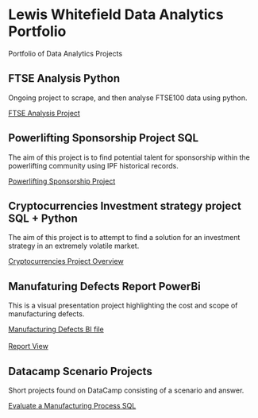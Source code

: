 # Lewis Whitefield Data Analytics Portfolio
Portfolio of Data Analytics Projects

## FTSE Analysis Python
Ongoing project to scrape, and then analyse FTSE100 data using python.<br>

[FTSE Analysis Project](https://github.com/LWhiteF/LewisPortfolio/blob/5c6dfc56db997bfa61d563e0ef616c0039ec25a6/FTSE%20analysis/README.md)

## Powerlifting Sponsorship Project SQL
The aim of this project is to find potential talent for sponsorship within the powerlifting community using IPF historical records.<br>

[Powerlifting Sponsorship Project](https://github.com/LWhiteF/LewisPortfolio/blob/7909d2df901a1720bec341284b7b941e8b2c5d52/Powerlifting%20Sponsorships/README.md)

## Cryptocurrencies Investment strategy project SQL + Python
The aim of this project is to attempt to find a solution for an investment strategy in an extremely volatile market.<br>

[Cryptocurrencies Project Overview](https://github.com/LWhiteF/LewisPortfolio/blob/491d5e2d8b6d7d652cf2a55a44975f1f15bfcfb0/Crypto%20project/README.md)

## Manufaturing Defects Report PowerBi
This is a visual presentation project highlighting the cost and scope of manufacturing defects.<br>

[Manufacturing Defects BI file](https://github.com/LWhiteF/LewisPortfolio/blob/9883c8ee522b50cecec560b95856f7de4d19c87b/Manufacturing%20Project/defects.pbix)<br>
<br>
[Report View](https://github.com/LWhiteF/LewisPortfolio/blob/9fb36c2556160ac7ca34e41bf90da510aa6b95b7/Manufacturing%20Project/README.md)

## Datacamp Scenario Projects
Short projects found on DataCamp consisting of a scenario and answer.<br>

[Evaluate a Manufacturing Process SQL](https://github.com/LWhiteF/LewisPortfolio/blob/0319b6a45238d109e67c89e5d4431e5f0b6c3402/EvaluateManufacturingSQL/README.md)
